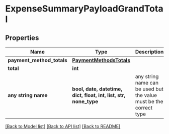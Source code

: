 # ExpenseSummaryPayloadGrandTotal


## Properties
Name | Type | Description | Notes
------------ | ------------- | ------------- | -------------
**payment_method_totals** | [**PaymentMethodsTotals**](PaymentMethodsTotals.md) |  | [optional] 
**total** | **int** |  | [optional] 
**any string name** | **bool, date, datetime, dict, float, int, list, str, none_type** | any string name can be used but the value must be the correct type | [optional]

[[Back to Model list]](../README.md#documentation-for-models) [[Back to API list]](../README.md#documentation-for-api-endpoints) [[Back to README]](../README.md)


